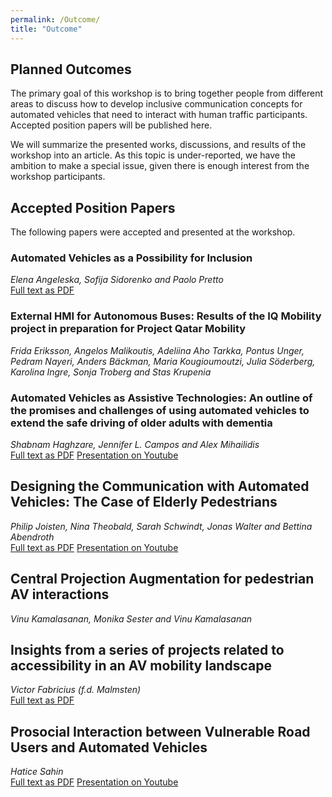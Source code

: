 ```yaml
---
permalink: /Outcome/
title: "Outcome"
---
```


## Planned Outcomes
The primary goal of this workshop is to bring together people from different areas to discuss how to develop inclusive communication concepts for automated vehicles that need to interact with human traffic participants. Accepted position papers will be published here. 

We will summarize the presented works, discussions, and results of the workshop into an article. 
As this topic is under-reported, we have the ambition to make a special issue, given there is enough interest from the workshop participants.

## Accepted Position Papers
The following papers were accepted and presented at the workshop. 

### Automated Vehicles as a Possibility for Inclusion
*Elena Angeleska, Sofija Sidorenko and Paolo Pretto* \
[Full text as PDF](/assets/papers/AngeleskaEtAl.pdf)

### External HMI for Autonomous Buses: Results of the IQ Mobility project in preparation for Project Qatar Mobility
*Frida Eriksson, Angelos Malikoutis, Adeliina Aho Tarkka, Pontus Unger, Pedram Nayeri, Anders Bäckman, Maria Kougioumoutzi, Julia Söderberg, Karolina Ingre, Sonja Troberg and Stas Krupenia*

### Automated Vehicles as Assistive Technologies: An outline of the promises and challenges of using automated vehicles to extend the safe driving of older adults with dementia
*Shabnam Haghzare, Jennifer L. Campos and Alex Mihailidis*\
[Full text as PDF](/assets/papers/HaghzareEtAl.pdf) [Presentation on Youtube](https://www.youtube.com/watch?v=jcwFmZ1C_9Y)

## Designing the Communication with Automated Vehicles: The Case of Elderly Pedestrians
*Philip Joisten, Nina Theobald, Sarah Schwindt, Jonas Walter and Bettina Abendroth*\
[Full text as PDF](/assets/papers/JoistenEtAl.pdf) [Presentation on Youtube](https://www.youtube.com/watch?v=JlRGugx_q34)

## Central Projection Augmentation for pedestrian AV interactions
*Vinu Kamalasanan, Monika Sester and Vinu Kamalasanan*

## Insights from a series of projects related to accessibility in an AV mobility landscape
*Victor Fabricius (f.d. Malmsten)*\
[Full text as PDF](/assets/papers/MalmstenLundgren.pdf)

## Prosocial Interaction between Vulnerable Road Users and Automated Vehicles
*Hatice Sahin*\
[Full text as PDF](/assets/papers/Sahin.pdf) [Presentation on Youtube](https://www.youtube.com/watch?v=5ydsxZh7oew)


<!--- ## Publications Inspired From This Workshop
*None yet.* --->
